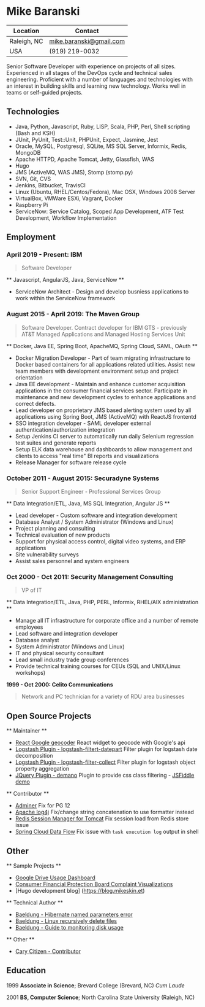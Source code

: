 # Mike Baranski

|Location|Contact|
|-------------------|---------------------------------|
|Raleigh, NC        |mike.baranski@gmail.com          | 
|USA                |(919) 219-0032                   |

Senior Software Developer with experience on projects of all sizes.  Experienced in all stages of the DevOps cycle and technical sales engineering.  Proficient with a number of languages and technologies with an interest in building skills and learning new technology.  Works well in teams or self-guided projects.
 
## Technologies

* Java, Python, Javascript, Ruby, LISP, Scala, PHP, Perl, Shell scripting (Bash and KSH)
* JUnit, PyUnit, Test::Unit, PHPUnit, Expect, Jasmine, Jest
* Oracle, MySQL, Postgresql, SQLite, MS SQL Server, Informix, Redis, MongoDB
* Apache HTTPD, Apache Tomcat, Jetty, Glassfish, WAS
* Hugo
* JMS (ActiveMQ, WAS JMS), Stomp (stomp.py)
* SVN, Git, CVS
* Jenkins, Bitbucket, TravisCI
* Linux (Ubuntu, RHEL/Centos/Fedora), Mac OSX, Windows 2008 Server
* VirtualBox, VMWare ESXi, Vagrant, Docker
* Raspberry Pi 
* ServiceNow: Service Catalog, Scoped App Development, ATF Test Development, Workflow Implementation

## Employment

### April 2019 - Present: IBM

> Software Developer

** Javascript, AngularJS, Java, ServiceNow **

* ServiceNow Architect - Design and develop busniess applications to work within the ServiceNow framework

### August 2015 - April 2019: The Maven Group

> Software Developer.  Contract developer for IBM GTS - previously AT&T Managed Applications and Managed Hosting Services Unit

** Docker, Java EE, Spring Boot, ApacheMQ, Spring Cloud, SAML, OAuth **

* Docker Migration Developer - Part of team migrating infrastructure to Docker based containers for all applications related utilities.  Assist new team members with development environment setup and project orientation
* Java EE development - Maintain and enhance customer acquisition applications in the consumer financial services sector.  Participate in maintenance and new development cycles to enhance applications and correct defects.
* Lead developer on proprietary JMS based alerting system used by all applications using Spring Boot, JMS (ActiveMQ) with ReactJS frontentd
* SSO integration developer - SAML developer external authentication/authorization integration
* Setup Jenkins CI server to automatically run daily Selenium regression test suites and generate reports
* Setup ELK data warehouse and dashboards to allow management and clients to access "real time" BI reports and visualizations
* Release Manager for software release cycle

### October 2011 - August 2015: Securadyne Systems

> Senior Support Engineer - Professional Services Group

** Data Integration/ETL, Java, MS SQL Integration, Angular JS **
 
* Lead developer - Custom software and integration development
* Database Analyst / System Administrator (Windows and Linux)
* Project planning and consulting
* Technical evaluation of new products
* Support for physical access control, digital video systems, and ERP applications
* Site vulnerability surveys
* Assist sales personnel and system engineers

### Oct 2000 - Oct 2011: Security Management Consulting

> VP of IT

** Data Integration/ETL, Java, PHP, PERL, Informix, RHEL/AIX administration **

* Manage all IT infrastructure for corporate office and a number of remote employees
* Lead software and integration developer
* Database analyst
* System Administrator (Windows and Linux)
* IT and physical security consultant
* Lead small industry trade group conferences
* Provide technical training courses for CEUs (SQL and UNIX/Linux workshops)
 
**1999 - Oct 2000: Celito Communications**

> Network and PC technician for a variety of RDU area businesses

Open Source Projects
--------------------

** Maintainer **

* [React Google geocoder](https://github.com/mikebski/react-google-geocoder) React widget to geocode with Google's api
* [Logstash Plugin - logstash-filtert-datepart](https://github.com/mikebski/logstash-filter-datepart) Filter plugin for logstash date decomposition
* [Logstash Plugin - logstash-filter-collect](https://github.com/mikebski/logstash-filter-collect) Filter plugin for logstash object property aggregation
* [JQuery Plugin - demano](https://github.com/mikebski/demano) Plugin to provide css class filtering - [JSFiddle demo](https://jsfiddle.net/mbaranski/q2rarzfn/)
 
** Contributor **

* [Adminer](https://github.com/vrana/adminer) Fix for PG 12
* [Apache log4j](https://github.com/apache/logging-log4j2) Fix/change string concatenation to use formatter instead
* [Redis Session Manager for Tomcat](https://github.com/chexagon/redis-session-manager) Fix session load from Redis store issue
* [Spring Cloud Data Flow](https://github.com/spring-cloud/spring-cloud-dataflow) Fix issue with `task execution log` output in shell

Other
-----

** Sample Projects **

* [Google Drive Usage Dashboard](https://drivedashboard.saisols.com/)
* [Consumer Financial Protection Board Complaint Visualizations](https://cfpb.saisols.com/)
* [Hugo development blog] (https://blog.mikeskin.et)

** Technical Author **

* [Baeldung - Hibernate named parameters error](https://www.baeldung.com/hibernate-error-named-parameters-not-set)
* [Baeldung - Linux recursively delete files](https://www.baeldung.com/linux/recursively-delete-files-with-extension)
* [Baeldung - Guide to monitoring disk usage](https://www.baeldung.com/linux/monitor-disk-usage)

** Other **

* [Cary Citizen - Contributor](https://carycitizen.com/about/)

Education
---------
 
1999
   **Associate in Science**; Brevard College (Brevard, NC) *Cum Laude*
 
2001
   **BS, Computer Science**; North Carolina State University (Raleigh, NC)
